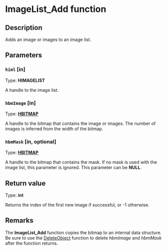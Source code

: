 # ImageList_Add function

## Description

Adds an image or images to an image list.

## Parameters

### `himl` [in]

Type: **HIMAGELIST**

A handle to the image list.

### `hbmImage` [in]

Type: **[HBITMAP](https://learn.microsoft.com/windows/desktop/WinProg/windows-data-types)**

A handle to the bitmap that contains the image or images. The number of images is inferred from the width of the bitmap.

### `hbmMask` [in, optional]

Type: **[HBITMAP](https://learn.microsoft.com/windows/desktop/WinProg/windows-data-types)**

A handle to the bitmap that contains the mask. If no mask is used with the image list, this parameter is ignored. This parameter can be **NULL**.

## Return value

Type: **int**

Returns the index of the first new image if successful, or -1 otherwise.

## Remarks

The **ImageList_Add** function copies the bitmap to an internal data structure. Be sure to use the [DeleteObject](https://learn.microsoft.com/windows/desktop/api/wingdi/nf-wingdi-deleteobject) function to delete
*hbmImage* and
*hbmMask* after the function returns.